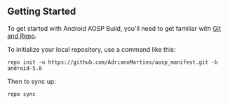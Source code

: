 Getting Started
---------------

To get started with Android AOSP Build, you'll need to get
familiar with [Git and Repo](http://source.android.com/download/using-repo).

To initialize your local repository, use a command like this:

    repo init -u https://github.com/AdrianoMartins/aosp_manifest.git -b android-5.0

Then to sync up:

    repo sync
